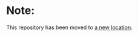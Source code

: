 # Note:
This repository has been moved to [a new location](https://github.com/deep-learning-hardware-MIT/final-project-2023-gohar94).
